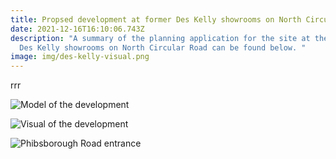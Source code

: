 ```yaml
---
title: Propsed development at former Des Kelly showrooms on North Circular Road
date: 2021-12-16T16:10:06.743Z
description: "A summary of the planning application for the site at the former
  Des Kelly showrooms on North Circular Road can be found below. "
image: img/des-kelly-visual.png
---
```

rrr



![Model of the development](img/des-kelly-model.png "Model of the development")





![Visual of the development](img/des-kelly-visual2.png "Visual of the development")



![Phibsborough Road entrance](img/des-kelly-visual-phib-rd.png "Phibsborough Road entrance")